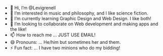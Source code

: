 - 👋 Hi, I’m @Levigrenell
- 👀 I’m interested in music and philosophy, and I like science fiction.
- 🌱 I’m currently learning Graphic Design and Web Design. I like both!
- 💞️ I’m looking to collaborate on Web development and making apps and the like!
- 📫 How to reach me ... JUST USE EMAIL!
- 😄 Pronouns: ... He/him but sometimes her and them.
- ⚡ Fun fact: ... I have two minions who do my bidding!

<!---
Levigrenell/Levigrenell is a ✨ special ✨ repository because its `README.md` (this file) appears on your GitHub profile.
You can click the Preview link to take a look at your changes.
--->
